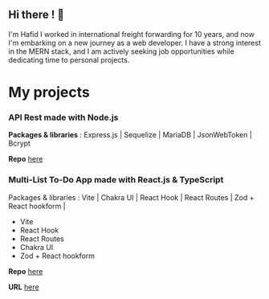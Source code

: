 ## Hi there ! 👋

I'm Hafid I worked in international freight forwarding for 10 years, and now I'm embarking on a new journey as a web developer. I have a strong interest in the MERN stack, and I am actively seeking job opportunities while dedicating time to personal projects.

# My projects

### API Rest made with Node.js
**Packages & libraries** :             Express.js | Sequelize | MariaDB | JsonWebToken | Bcrypt

**Repo** [here](https://github.com/Mangemort60/API-RESTFull-ToDoList)

### Multi-List To-Do App made with React.js & TypeScript
Packages & libraries : Vite | Chakra UI | React Hook | React Routes | Zod + React hookform |

- Vite
- React Hook
- React Routes
- Chakra UI
- Zod + React hookform

**Repo** [here](https://github.com/Mangemort60/TodoList-react-app)

**URL** [here](https://todo-react-app-otacon.netlify.app/login)
